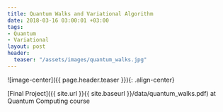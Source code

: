 ```yaml
---
title: Quantum Walks and Variational Algorithm
date: 2018-03-16 03:00:01 +03:00
tags:
- Quantum
- Variational
layout: post
header:
  teaser: "/assets/images/quantum_walks.jpg"
---
```


![image-center]({{ page.header.teaser }}){: .align-center}

[Final Project]({{ site.url }}{{ site.baseurl }}/data/quantum_walks.pdf) at Quantum Computing course
